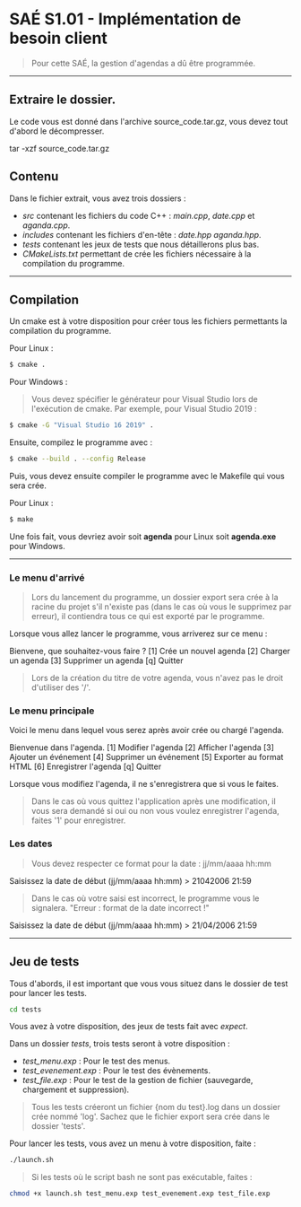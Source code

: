 # SAÉ S1.01 - Implémentation de besoin client

> Pour cette SAÉ, la gestion d'agendas a dû être programmée.

---
## Extraire le dossier.
Le code vous est donné dans l'archive source_code.tar.gz, vous devez tout d'abord le décompresser.

tar -xzf source_code.tar.gz

## Contenu
Dans le fichier extrait, vous avez trois dossiers :
  - *src* contenant les fichiers du code C++ : *main.cpp*, *date.cpp* et *aganda.cpp*.
  - *includes* contenant les fichiers d'en-tête : *date.hpp* *aganda.hpp*.
  - *tests* contenant les jeux de tests que nous détaillerons plus bas.
  - *CMakeLists.txt* permettant de crée les fichiers nécessaire à la compilation du programme.

---
## Compilation  

Un cmake est à votre disposition pour créer tous les fichiers permettants la compilation du programme.

Pour Linux : 
```bash
$ cmake .
```

Pour Windows :
> Vous devez spécifier le générateur pour Visual Studio lors de l'exécution de cmake. Par exemple, pour Visual Studio 2019 :

```bash
$ cmake -G "Visual Studio 16 2019" .
```

Ensuite, compilez le programme avec :

```bash
$ cmake --build . --config Release
```


Puis, vous devez ensuite compiler le programme avec le Makefile qui vous sera crée.

Pour Linux : 
```bash
$ make
```

Une fois fait, vous devriez avoir soit **agenda** pour Linux soit **agenda.exe** pour Windows.

---  

### Le menu d'arrivé
> Lors du lancement du programme, un dossier export sera crée à la racine du projet s'il n'existe pas (dans le cas où vous le supprimez par erreur), il contiendra tous ce qui est exporté par le programme.

Lorsque vous allez lancer le programme, vous arriverez sur ce menu :

Bienvene, que souhaitez-vous faire ?
[1] Crée un nouvel agenda
[2] Charger un agenda
[3] Supprimer un agenda
[q] Quitter

> Lors de la création du titre de votre agenda, vous n'avez pas le droit d'utiliser des '/'.

### Le menu principale
Voici le menu dans lequel vous serez après avoir crée ou chargé l'agenda.

Bienvenue dans l'agenda.
[1] Modifier l'agenda
[2] Afficher l'agenda
[3] Ajouter un événement
[4] Supprimer un événement
[5] Exporter au format HTML
[6] Enregistrer l'agenda
[q] Quitter

Lorsque vous modifiez l'agenda, il ne s'enregistrera que si vous le faites.

> Dans le cas où vous quittez l'application après une modification, il vous sera demandé si oui ou non vous voulez enregistrer l'agenda, faites '1' pour enregistrer.

### Les dates

> Vous devez respecter ce format pour la date : jj/mm/aaaa hh:mm

Saisissez la date de début (jj/mm/aaaa hh:mm) > 21042006 21:59
> Dans le cas où votre saisi est incorrect, le programme vous le signalera.
"Erreur : format de la date incorrect !"

Saisissez la date de début (jj/mm/aaaa hh:mm) > 21/04/2006 21:59

---
## Jeu de tests  
Tous d'abords, il est important que vous vous situez dans le dossier de test pour lancer les tests.

```bash
cd tests
```

Vous avez à votre disposition, des jeux de tests fait avec *expect*.

Dans un dossier *tests*, trois tests seront à votre disposition : 
  - *test_menu.exp* : Pour le test des menus.
  - *test_evenement.exp* : Pour le test des évènements.
  - *test_file.exp* : Pour le test de la gestion de fichier (sauvegarde, chargement et suppression).

> Tous les tests créeront un fichier {nom du test}.log dans un dossier crée nommé 'log'.
> Sachez que le fichier export sera crée dans le dossier 'tests'.

Pour lancer les tests, vous avez un menu à votre disposition, faite : 

```bash
./launch.sh
```

> Si les tests où le script bash ne sont pas exécutable, faites : 

```bash
chmod +x launch.sh test_menu.exp test_evenement.exp test_file.exp
```